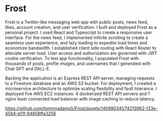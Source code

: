 # Frost

Frost is a Twitter-like messaging web app with public posts, news feed, likes, account creation, and user verification. I built and deployed Frost as a personal project. I used React and Typescript to create a responsive user interface. For the news feed, I implemented infinite scrolling to create a seamless user experience, and lazy loading to expedite load times and economize bandwidth. I established client side routing with React Router to alleviate server load. User access and authorization are governed with JWT cookie verification. To test app functionality, I populated Frost with thousands of posts, profile images, and usernames that I generated with Chat GPT and DALL-E.

Backing the application is an Express REST API server, managing requests to a Firestore database and an AWS S3 bucket. For deployment, I created a microservice architecture to optimize scaling flexibility and fault tolerance. I deployed five AWS EC2 instances: 4 dockerized REST API servers and 1 nginx least connected load balancer with image caching to reduce latency. 
  

https://github.com/tommyadams5/Frost/assets/140980341/74213962-f23e-4584-bf1f-84858ffa3256

